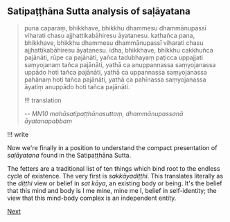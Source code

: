 
## Satipaṭṭhāna Sutta analysis of saḷāyatana

> puna caparaṃ, bhikkhave, bhikkhu dhammesu dhammānupassī viharati chasu ajjhattikabāhiresu āyatanesu. kathañca pana, bhikkhave, bhikkhu dhammesu dhammānupassī viharati chasu ajjhattikabāhiresu āyatanesu. idha, bhikkhave, bhikkhu cakkhuñca pajānāti, rūpe ca pajānāti, yañca tadubhayaṃ paṭicca uppajjati saṃyojanaṃ tañca pajānāti, yathā ca anuppannassa saṃyojanassa uppādo hoti tañca pajānāti, yathā ca uppannassa saṃyojanassa pahānaṃ hoti tañca pajānāti, yathā ca pahīnassa saṃyojanassa āyatiṃ anuppādo hoti tañca pajānāti.
> 
> !!! translation
> 
> -- *MN10 mahāsatipaṭṭhānasuttaṃ, dhammānupassanā āyatanapabbaṃ*

!!! write

Now we're finally in a position to understand the compact presentation of *saḷāyatana* found in the Satipaṭṭhāna Sutta.

The fetters are a traditional list of ten things which bind root to the endless cycle of existence. The very first is *sakkāyadiṭṭhi*. This translates literally as the *diṭṭhi* view or belief in *sat kāya*, an existing body or being. It's the belief that this mind and body is I me mine, mine me I, belief in self-identity; the view that this mind-body complex is an independent entity.



<a href="7. References.html">Next</a>


